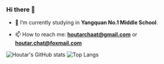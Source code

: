 ### Hi there 👋

- 🔭 I’m currently studying in **Yangquan No.1 Middle School**.
<!-- - 🌱 I’m currently learning **Vue.js** and **Django**.
- 👯 I’m looking to collaborate on ...
- 🤔 I’m looking for help with ...
- 💬 Ask me about ... -->
- 📫 How to reach me: **houtarchaat@gmail.com** or **houtar.chat@foxmail.com**
<!-- - 😄 Pronouns: ...
- ⚡ Fun fact: ... -->

![Houtar's GitHub stats](https://github-readme-stats.vercel.app/api?username=houtarchat-cyber&show_icons=true)
![Top Langs](https://github-readme-stats.vercel.app/api/top-langs/?username=houtarchat-cyber)
